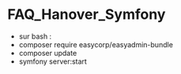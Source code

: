 # FAQ_Hanover_Symfony

- sur bash :
 - composer require easycorp/easyadmin-bundle
 - composer update
- symfony server:start
